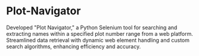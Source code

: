 # Plot-Navigator
Developed "Plot Navigator," a Python Selenium tool for searching and extracting names within a specified plot number range from a web platform. Streamlined data retrieval with dynamic web element handling and custom search algorithms, enhancing efficiency and accuracy.
